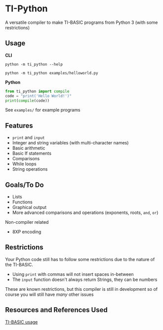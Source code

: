 # TI-Python
A versatile compiler to make TI-BASIC programs from Python 3 (with some restrictions)

## Usage
**CLI**
```
python -m ti_python --help
```
```
python -m ti_python examples/helloworld.py
```

**Python**
```py
from ti_python import compile
code = "print('Hello World!')"
print(compile(code))
```

See `examples/` for example programs

## Features
 - `print` and `input`
 - Integer and string variables (with multi-character names)
 - Basic arithmetic
 - Basic If statements
 - Comparisons
 - While loops
 - String operations

## Goals/To Do
 - Lists
 - Functions
 - Graphical output
 - More advanced comparisons and operations (exponents, roots, `and`, `or`)

Non-compiler related
 - 8XP encoding

## Restrictions
Your Python code still has to follow some restrictions due to the nature of the TI-BASIC.
 - Using `print` with commas will not insert spaces in-between 
 - The `input` function doesn't always return Strings, they can be numbers

These are known restrictions, but this compiler is still in development so of course you will still have *many* other issues

## Resources and References Used
[TI-BASIC usage](http://tibasicdev.wikidot.com/starter-kit)
